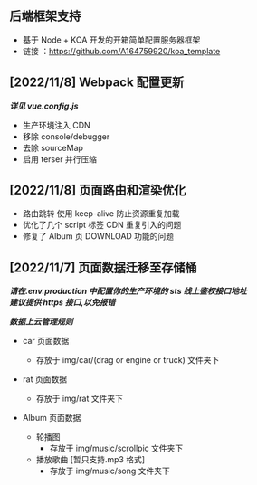 ## 后端框架支持

- 基于 Node + KOA 开发的开箱简单配置服务器框架
- 链接 ：https://github.com/A164759920/koa_template

## [2022/11/8] Webpack 配置更新

**_详见 vue.config.js_**

- 生产环境注入 CDN
- 移除 console/debugger
- 去除 sourceMap
- 启用 terser 并行压缩

## [2022/11/8] 页面路由和渲染优化

- 路由跳转 使用 keep-alive 防止资源重复加载
- 优化了几个 script 标签 CDN 重复引入的问题
- 修复了 Album 页 DOWNLOAD 功能的问题

## [2022/11/7] 页面数据迁移至存储桶

**_请在.env.production 中配置你的生产环境的 sts 线上鉴权接口地址_**</br>
**_建议提供 https 接口,以免报错_**</br>

**_数据上云管理规则_**

- car 页面数据
  - 存放于 img/car/(drag or engine or truck) 文件夹下
- rat 页面数据

  - 存放于 img/rat 文件夹下

- Album 页面数据
  - 轮播图
    - 存放于 img/music/scrollpic 文件夹下
  - 播放歌曲 [暂只支持.mp3 格式]
    - 存放于 img/music/song 文件夹下
